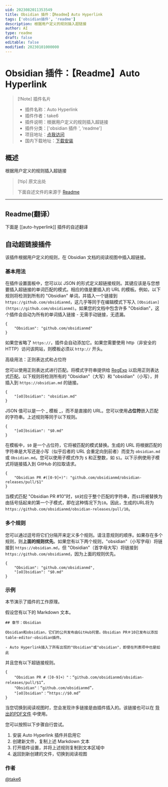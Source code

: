 ```yaml
---
uid: 2023082011353549
title: Obsidian 插件：【Readme】Auto Hyperlink
tags: ['obsidian插件', 'readme']
description: 根据用户定义的规则插入超链接
author: AI
type: readme
draft: false
editable: false
modified: 20230101000000
---
```


# Obsidian 插件：【Readme】Auto Hyperlink

> [!Note] 插件名片
> - 插件名称：Auto Hyperlink
> - 插件作者：take6
> - 插件说明：根据用户定义的规则插入超链接
> - 插件分类：['obsidian 插件 ', 'readme']
> - 项目地址：[点我访问](https://github.com/take6/obsidian-plugin-auto-hyperlink)
> - 国内下载地址：[下载安装](https://pkmer.cn/products/plugin/pluginMarket/?auto-hyperlink)

## 概述

根据用户定义的规则插入超链接

> [!tip] 原文出处
>
>下面自述文件的来源于 [Readme](https://ghproxy.net/https://raw.githubusercontent.com/take6/obsidian-plugin-auto-hyperlink/master/README.md)
>

---

## Readme(翻译）

下面是 [[auto-hyperlink]] 插件的自述翻译

## 自动超链接插件

该插件根据用户定义的规则，在 Obsidian 文档的阅读视图中插入超链接。

### 基本用法

在插件设置面板中，您可以以 JSON 的形式定义超链接规则。其键应该是与您想要插入超链接的单词匹配的模式。相应的值是要插入的 URL 的模板。例如，以下规则将检测到所有的 "Obsidian" 单词，并插入一个链接到 `https://github.com/obsidianmd`，这几乎等同于在编辑模式下写入 `[Obsidian](https://github.com/obsidianmd)`。如果您的文档中包含许多 "Obsidian"，这个插件会自动为所有的单词插入链接 - 无需手动链接，无遗漏。

```
{
    "Obsidian": "github.com/obsidianmd"
}
```

如果您省略了 `https://`，插件会自动添加它。如果您需要使用 http（非安全的 HTTP）访问该网站，则模板必须以 `http://` 开头。

高级用法：正则表达式和占位符

您可以使用正则表达式进行匹配。将模式字符串提供给 [RegExp](https://developer.mozilla.org/ja/docs/Web/JavaScript/Reference/Global_Objects/RegExp) 以启用正则表达式匹配。以下规则将检测所有的 "Obsidian"（大写）和 "obsidian"（小写），并插入到 `https://obsidian.md` 的链接。

```
{
    "[oO]bsidian": "obsidian.md"
}
```

JSON 值可以是一个 _ 模板 _，而不是直接的 URL。您可以使用**占位符**嵌入匹配的字符串。上述规则等同于以下规则。

```
{
    "[oO]bsidian": "$0.md"
}
```

在模板中，`$0` 是一个占位符，它将被匹配的模式替换。生成的 URL 将根据匹配的字符串是大写还是小写（似乎后者的 URL 会重定向到前者）而变为 `obsidian.md` 或 `Obsidian.md`。您可以使用子模式作为 `$` 和正整数，如 `$1`。以下示例使用子模式将链接插入到 GitHub 的拉取请求。

```
{
    "Obsidian PR #([0-9]+)": "github.com/obsidianmd/obsidian-releases/pull/$1"
}
```

当模式匹配 "Obsidian PR #10"时，`$0`对应于整个匹配的字符串，而`$1`将被替换为由括号括起来的第一个子模式，即在这种情况下为`10`。因此，生成的URL将为`https://github.com/obsidianmd/obsidian-releases/pull/10`。

### 多个规则

您可以通过逗号将它们分隔开来定义多个规则。请注意规则的顺序。如果存在多个规则，则**上面的规则优先**。如果您有以下两个规则，"obsidian"（小写字母）将链接到 `https://obsidian.md`，但 "Obsidian"（首字母大写）将链接到 `https://github.com/obsidianmd`，因为上面的规则优先。

```
{
    "Obsidian": "github.com/obsidianmd",
    "[oO]bsidian": "$0.md"
}
```

### 示例

本节演示了插件的工作原理。

假设您有以下的 Markdown 文本。

```
## 章节：Obsidian

Obsidian和obsidian，它们的公共发布由GitHub托管。Obsidian PR＃10已发布以添加table-editor-obsidian插件。

- Auto Hyperlink插入了所有出现的"Obsidian"或"obsidian"，即使在列表项中也是如此
```

并且您有以下超链接规则。

```
{
    "Obsidian PR #（[0-9]+）"：“github.com/obsidianmd/obsidian-releases/pull/$1”，
    "Obsidian"：“github.com/obsidianmd”，
    "[oO]bsidian"：“https://$0.md”
}
```

当您切换到阅读视图时，您会发现许多链接是由插件插入的。该链接也可以在 [导出的PDF文件](./demo/Auto-Hyperlink-Demo.pdf) 中使用。

您可以按照以下步骤自行尝试。

1. 安装 Auto Hyperlink 插件并启用它
2. 创建新文件，复制上述 Markdown 文本
3. 打开插件设置，并将上述规则复制到文本区域中
4. 返回到新创建的文件，切换到阅读视图

### 作者

[@take6](https://github.com/take6)
